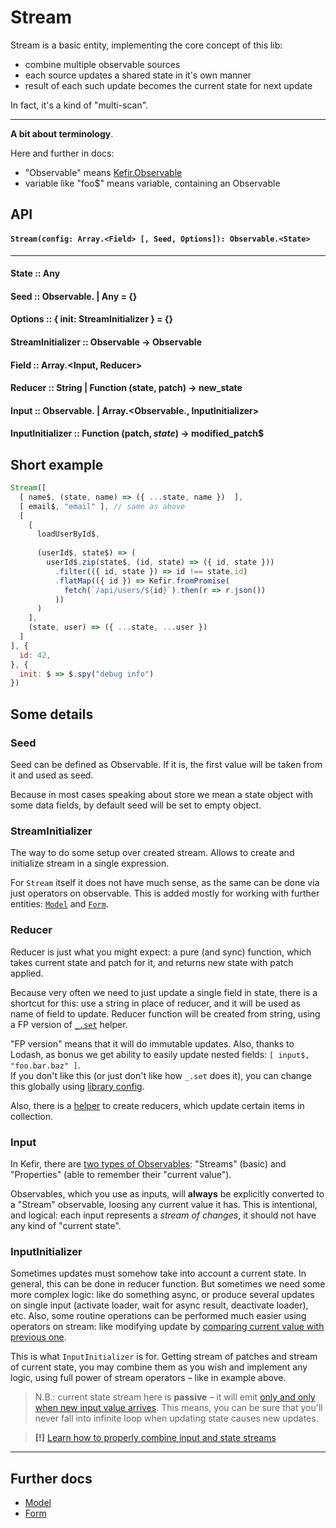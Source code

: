 # Stream

Stream is a basic entity, implementing the core concept of this lib: 
* combine multiple observable sources
* each source updates a shared state in it's own manner
* result of each such update becomes the current state for next update

In fact, it's a kind of "multi-scan".

---

**A bit about terminology**.

Here and further in docs:
* "Observable" means [Kefir.Observable](https://rpominov.github.io/kefir/#about-observables)
* variable like "foo$" means variable, containing an Observable

## API

#### `Stream(config: Array.<Field> [, Seed, Options]): Observable.<State>`

---

#### State :: Any

#### Seed :: Observable.<Any> | Any = {}

#### Options :: { init: StreamInitializer } = {}

#### StreamInitializer :: Observable -> Observable

#### Field :: Array.<Input, Reducer>

#### Reducer :: String | Function (state, patch) -> new_state

#### Input :: Observable.<Any> | Array.<Observable.<Any>, InputInitializer>

#### InputInitializer :: Function (patch$, state$) -> modified_patch$

## Short example
```js
Stream([
  [ name$, (state, name) => ({ ...state, name })  ],
  [ email$, "email" ], // same as above
  [
    [
      loadUserById$,
      
      (userId$, state$) => (
        userId$.zip(state$, (id, state) => ({ id, state }))
          .filter(({ id, state }) => id !== state.id)
          .flatMap(({ id }) => Kefir.fromPromise(
            fetch(`/api/users/${id}`).then(r => r.json())
          ))
      )
    ],
    (state, user) => ({ ...state, ...user })
  ]
], {
  id: 42,
}, {
  init: $ => $.spy("debug info")
})
```

## Some details

### Seed

Seed can be defined as Observable. If it is, the first value will be taken from it and used as seed.

Because in most cases speaking about store we mean a state object with some data fields, by default seed will be set to empty object.

### StreamInitializer

The way to do some setup over created stream. Allows to create and initialize stream in a single expression.

For `Stream` itself it does not have much sense, as the same can be done via just operators on observable. 
This is added mostly for working with further entities: [`Model`](/docs/Model.md) and [`Form`](/docs/Form.md).
 
### Reducer

Reducer is just what you might expect: a pure (and sync) function, which takes current state and patch for it, and returns new state with patch applied.

Because very often we need to just update a single field in state, there is a shortcut for this: use a string in place of reducer, and it will be used as name of field to update. Reducer function will be created from string, using a FP version of [`_.set`](https://lodash.com/docs/4.17.4#set) helper. 

"FP version" means that it will do immutable updates. 
Also, thanks to Lodash, as bonus we get ability to easily update nested fields: `[ input$, "foo.bar.baz" ]`.  
If you don't like this (or just don't like how `_.set` does it), you can change this globally using [library config](/docs/configuration.md). 

Also, there is a [helper](/docs/listReducer.md) to create reducers, which update certain items in collection.

### Input

In Kefir, there are [two types of Observables](https://rpominov.github.io/kefir/#current-in-streams): "Streams" (basic) and "Properties" (able to remember their "current value").

Observables, which you use as inputs, will **always** be explicitly converted to a "Stream" observable, loosing any current value it has. This is intentional, and logical: each input represents a *stream of changes*, it should not have any kind of "current state".  
  
### InputInitializer
  
Sometimes updates must somehow take into account a current state. In general, this can be done in reducer function. But sometimes we need some more complex logic: like do something async, or produce several updates on single input (activate loader, wait for async result, deactivate loader), etc. Also, some routine operations can be performed much easier using operators on stream: like modifying update by [comparing current value with previous one](https://rpominov.github.io/kefir/#diff).

This is what `InputInitializer` is for. Getting stream of patches and stream of current state, you may combine them as you wish and implement any logic, using full power of stream operators – like in example above.
 
> N.B.: current state stream here is **passive** – it will emit [only and only when new input value arrives](https://rpominov.github.io/kefir/#obs-sampled-by). 
This means, you can be sure that you'll never fall into infinite loop when updating state causes new updates.

> **[!]** [Learn how to properly combine input and state streams](/docs/caveats.md#combining-streams-in-inputinitializer) 

---

## Further docs
* [Model](/docs/Model.md) 
* [Form](/docs/Form.md)
